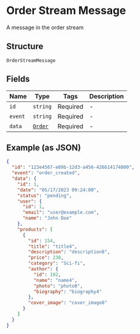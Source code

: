 
# Order Stream Message

A message in the order stream

## Structure

`OrderStreamMessage`

## Fields

| Name | Type | Tags | Description |
|  --- | --- | --- | --- |
| `id` | `string` | Required | - |
| `event` | `string` | Required | - |
| `data` | [`Order`](../../doc/models/order.md) | Required | - |

## Example (as JSON)

```json
{
  "id": "123e4567-e89b-12d3-a456-426614174000",
  "event": "order_created",
  "data": {
    "id": 1,
    "date": "05/17/2023 09:24:00",
    "status": "pending",
    "user": {
      "id": 1,
      "email": "user@example.com",
      "name": "John Doe"
    },
    "products": [
      {
        "id": 154,
        "title": "title4",
        "description": "description8",
        "price": 230,
        "category": "Sci-fi",
        "author": {
          "id": 102,
          "name": "name4",
          "photo": "photo0",
          "biography": "biography4"
        },
        "cover_image": "cover_image8"
      }
    ]
  }
}
```

